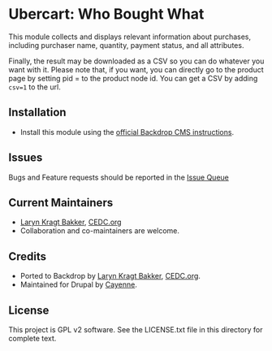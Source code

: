 # Ubercart: Who Bought What

This module collects and displays relevant information about purchases,
including purchaser name, quantity, payment status, and all attributes.

Finally, the result may be downloaded as a CSV so you can do whatever you
want with it. Please note that, if you want, you can directly go to the product
page by setting pid = to the product node id. You can get a CSV by adding
`csv=1` to the url.

## Installation

 - Install this module using the [official Backdrop CMS instructions](https://backdropcms.org/guide/modules).

## Issues

Bugs and Feature requests should be reported in the [Issue Queue](https://github.com/backdrop-contrib/uc_who_bought_what/issues)

## Current Maintainers

 - [Laryn Kragt Bakker](https://github.com/laryn), [CEDC.org](https://CEDC.org)
 - Collaboration and co-maintainers are welcome.

## Credits

- Ported to Backdrop by [Laryn Kragt Bakker](https://github.com/laryn), [CEDC.org](https://CEDC.org).
- Maintained for Drupal by [Cayenne](https://www.drupal.org/u/cayenne).

## License

This project is GPL v2 software. See the LICENSE.txt file in this directory for
complete text.
